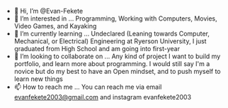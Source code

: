 - 👋 Hi, I’m @Evan-Fekete
- 👀 I’m interested in ... Programming, Working with Computers, Movies, Video Games, and Kayaking
- 🌱 I’m currently learning ... Undeclared (Leaning towards Computer, Mechanical, or Electrical) Engineering at Ryerson University, I just graduated from High School and am going
into first-year
- 💞️ I’m looking to collaborate on ... Any kind of project I want to build my portfolio, and learn more about programming. I would still say I'm a novice but do my best to have an
Open mindset, and to push myself to learn new things
- 📫 How to reach me ... You can reach me via email evanfekete2003@gmail.com and instagram evanfekete2003

<!---
Evan-Fekete/Evan-Fekete is a ✨ special ✨ repository because its `README.md` (this file) appears on your GitHub profile.
You can click the Preview link to take a look at your changes.
--->

